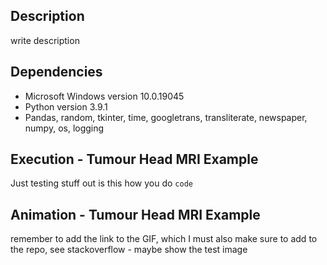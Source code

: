 ## Description 
write description

## Dependencies
* Microsoft Windows version 10.0.19045
* Python version 3.9.1
* Pandas, random, tkinter, time, googletrans, transliterate, newspaper, numpy, os, logging

## Execution - Tumour Head MRI Example 
Just testing stuff out
is this how you do `code`

## Animation - Tumour Head MRI Example
remember to add the link to the GIF, which I must also make sure to add to the repo, see stackoverflow - maybe show the test image 
